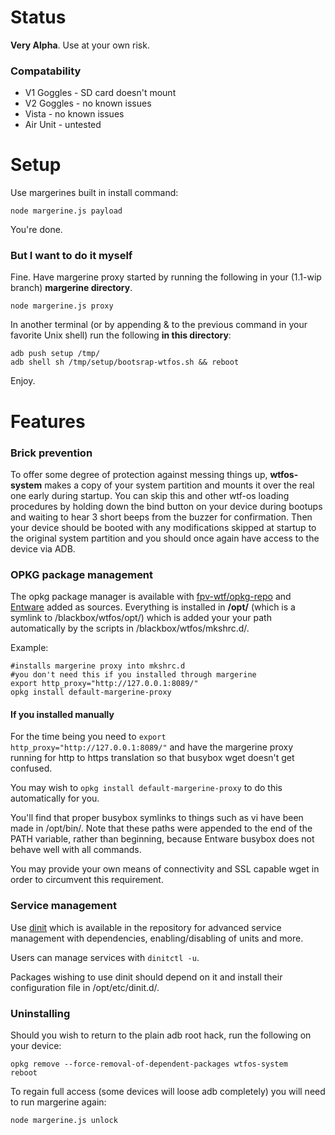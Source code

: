 # Status
**Very Alpha**. Use at your own risk.

### Compatability

 - V1 Goggles - SD card doesn't mount
 - V2 Goggles - no known issues
 - Vista - no known issues
 - Air Unit - untested

# Setup

Use margerines built in install command:

    node margerine.js payload
You're done.

### But I want to do it myself
Fine.
Have margerine proxy started by running the following in your (1.1-wip branch) **margerine directory**.

    node margerine.js proxy

In another terminal (or by appending & to the previous command in your favorite Unix shell) run the following **in this directory**:

    adb push setup /tmp/
    adb shell sh /tmp/setup/bootsrap-wtfos.sh && reboot
Enjoy.


# Features

### Brick prevention
To offer some degree of protection against messing things up, **wtfos-system** makes a copy of your system partition and mounts it over the real one early during startup. You can skip this and other wtf-os loading procedures by holding down the bind button on your device during bootups and waiting to hear 3 short beeps from the buzzer for confirmation.
Then your device should be booted with any modifications skipped at startup to the original system partition and you should once again have access to the device via ADB. 

### OPKG package management
The opkg package manager is available with [fpv-wtf/opkg-repo](https://repo.fpv.wtf/pigeon/) and [Entware](https://bin.entware.net/armv7sf-k3.2/Packages.html) added as sources. 
Everything is installed in **/opt/** (which is a symlink to /blackbox/wtfos/opt/) which is added your your path automatically by the scripts in /blackbox/wtfos/mkshrc.d/.

Example:

    #installs margerine proxy into mkshrc.d
    #you don't need this if you installed through margerine
    export http_proxy="http://127.0.0.1:8089/"
    opkg install default-margerine-proxy

#### If you installed manually
For the time being you need to `export http_proxy="http://127.0.0.1:8089/"` and have the margerine proxy running for http to https translation so that busybox wget doesn't get confused.

You may wish to `opkg install default-margerine-proxy` to do this automatically for you. 

You'll find that proper busybox symlinks to things such as vi have been made in /opt/bin/. Note that these paths were appended to the end of the PATH variable, rather than beginning, because Entware busybox does not behave well with all commands.

You may provide your own means of connectivity and SSL capable wget in order to circumvent this requirement.

### Service management
Use [dinit](https://github.com/stylesuxx/dji-hd-fpv-dinit) which is available in the repository for advanced service management with dependencies, enabling/disabling of units and more. 

Users can manage services with `dinitctl -u`.

Packages wishing to use dinit should depend on it and install their configuration file in /opt/etc/dinit.d/.

### Uninstalling
Should you wish to return to the plain adb root hack, run the following on your device:

    opkg remove --force-removal-of-dependent-packages wtfos-system
    reboot

To regain full access (some devices will loose adb completely) you will need to run margerine again:

    node margerine.js unlock
